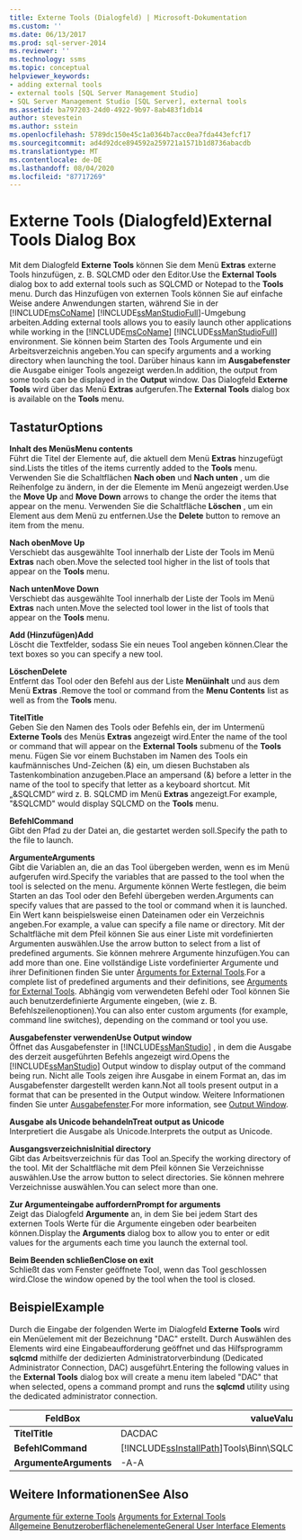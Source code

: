 ```yaml
---
title: Externe Tools (Dialogfeld) | Microsoft-Dokumentation
ms.custom: ''
ms.date: 06/13/2017
ms.prod: sql-server-2014
ms.reviewer: ''
ms.technology: ssms
ms.topic: conceptual
helpviewer_keywords:
- adding external tools
- external tools [SQL Server Management Studio]
- SQL Server Management Studio [SQL Server], external tools
ms.assetid: ba797203-24d0-4922-9b97-8ab483f1db14
author: stevestein
ms.author: sstein
ms.openlocfilehash: 5789dc150e45c1a0364b7acc0ea7fda443efcf17
ms.sourcegitcommit: ad4d92dce894592a259721a1571b1d8736abacdb
ms.translationtype: MT
ms.contentlocale: de-DE
ms.lasthandoff: 08/04/2020
ms.locfileid: "87717269"
---
```

# <a name="external-tools-dialog-box"></a><span data-ttu-id="aa570-102">Externe Tools (Dialogfeld)</span><span class="sxs-lookup"><span data-stu-id="aa570-102">External Tools Dialog Box</span></span>
  <span data-ttu-id="aa570-103">Mit dem Dialogfeld **Externe Tools** können Sie dem Menü **Extras** externe Tools hinzufügen, z. B. SQLCMD oder den Editor.</span><span class="sxs-lookup"><span data-stu-id="aa570-103">Use the **External Tools** dialog box to add external tools such as SQLCMD or Notepad to the **Tools** menu.</span></span> <span data-ttu-id="aa570-104">Durch das Hinzufügen von externen Tools können Sie auf einfache Weise andere Anwendungen starten, während Sie in der [!INCLUDE[msCoName](../includes/msconame-md.md)] [!INCLUDE[ssManStudioFull](../includes/ssmanstudiofull-md.md)]-Umgebung arbeiten.</span><span class="sxs-lookup"><span data-stu-id="aa570-104">Adding external tools allows you to easily launch other applications while working in the [!INCLUDE[msCoName](../includes/msconame-md.md)] [!INCLUDE[ssManStudioFull](../includes/ssmanstudiofull-md.md)] environment.</span></span> <span data-ttu-id="aa570-105">Sie können beim Starten des Tools Argumente und ein Arbeitsverzeichnis angeben.</span><span class="sxs-lookup"><span data-stu-id="aa570-105">You can specify arguments and a working directory when launching the tool.</span></span> <span data-ttu-id="aa570-106">Darüber hinaus kann im **Ausgabefenster** die Ausgabe einiger Tools angezeigt werden.</span><span class="sxs-lookup"><span data-stu-id="aa570-106">In addition, the output from some tools can be displayed in the **Output** window.</span></span> <span data-ttu-id="aa570-107">Das Dialogfeld **Externe Tools** wird über das Menü **Extras** aufgerufen.</span><span class="sxs-lookup"><span data-stu-id="aa570-107">The **External Tools** dialog box is available on the **Tools** menu.</span></span>  
  
## <a name="options"></a><span data-ttu-id="aa570-108">Tastatur</span><span class="sxs-lookup"><span data-stu-id="aa570-108">Options</span></span>  
 <span data-ttu-id="aa570-109">**Inhalt des Menüs**</span><span class="sxs-lookup"><span data-stu-id="aa570-109">**Menu contents**</span></span>  
 <span data-ttu-id="aa570-110">Führt die Titel der Elemente auf, die aktuell dem Menü **Extras** hinzugefügt sind.</span><span class="sxs-lookup"><span data-stu-id="aa570-110">Lists the titles of the items currently added to the **Tools** menu.</span></span> <span data-ttu-id="aa570-111">Verwenden Sie die Schaltflächen **Nach oben** und **Nach unten** , um die Reihenfolge zu ändern, in der die Elemente im Menü angezeigt werden.</span><span class="sxs-lookup"><span data-stu-id="aa570-111">Use the **Move Up** and **Move Down** arrows to change the order the items that appear on the menu.</span></span> <span data-ttu-id="aa570-112">Verwenden Sie die Schaltfläche **Löschen** , um ein Element aus dem Menü zu entfernen.</span><span class="sxs-lookup"><span data-stu-id="aa570-112">Use the **Delete** button to remove an item from the menu.</span></span>  
  
 <span data-ttu-id="aa570-113">**Nach oben**</span><span class="sxs-lookup"><span data-stu-id="aa570-113">**Move Up**</span></span>  
 <span data-ttu-id="aa570-114">Verschiebt das ausgewählte Tool innerhalb der Liste der Tools im Menü **Extras** nach oben.</span><span class="sxs-lookup"><span data-stu-id="aa570-114">Move the selected tool higher in the list of tools that appear on the **Tools** menu.</span></span>  
  
 <span data-ttu-id="aa570-115">**Nach unten**</span><span class="sxs-lookup"><span data-stu-id="aa570-115">**Move Down**</span></span>  
 <span data-ttu-id="aa570-116">Verschiebt das ausgewählte Tool innerhalb der Liste der Tools im Menü **Extras** nach unten.</span><span class="sxs-lookup"><span data-stu-id="aa570-116">Move the selected tool lower in the list of tools that appear on the **Tools** menu.</span></span>  
  
 <span data-ttu-id="aa570-117">**Add (Hinzufügen)**</span><span class="sxs-lookup"><span data-stu-id="aa570-117">**Add**</span></span>  
 <span data-ttu-id="aa570-118">Löscht die Textfelder, sodass Sie ein neues Tool angeben können.</span><span class="sxs-lookup"><span data-stu-id="aa570-118">Clear the text boxes so you can specify a new tool.</span></span>  
  
 <span data-ttu-id="aa570-119">**Löschen**</span><span class="sxs-lookup"><span data-stu-id="aa570-119">**Delete**</span></span>  
 <span data-ttu-id="aa570-120">Entfernt das Tool oder den Befehl aus der Liste **Menüinhalt** und aus dem Menü **Extras** .</span><span class="sxs-lookup"><span data-stu-id="aa570-120">Remove the tool or command from the **Menu Contents** list as well as from the **Tools** menu.</span></span>  
  
 <span data-ttu-id="aa570-121">**Titel**</span><span class="sxs-lookup"><span data-stu-id="aa570-121">**Title**</span></span>  
 <span data-ttu-id="aa570-122">Geben Sie den Namen des Tools oder Befehls ein, der im Untermenü **Externe Tools** des Menüs **Extras** angezeigt wird.</span><span class="sxs-lookup"><span data-stu-id="aa570-122">Enter the name of the tool or command that will appear on the **External Tools** submenu of the **Tools** menu.</span></span> <span data-ttu-id="aa570-123">Fügen Sie vor einem Buchstaben im Namen des Tools ein kaufmännisches Und-Zeichen (&) ein, um diesen Buchstaben als Tastenkombination anzugeben.</span><span class="sxs-lookup"><span data-stu-id="aa570-123">Place an ampersand (&) before a letter in the name of the tool to specify that letter as a keyboard shortcut.</span></span> <span data-ttu-id="aa570-124">Mit „&SQLCMD“ wird z. B. SQLCMD im Menü **Extras** angezeigt.</span><span class="sxs-lookup"><span data-stu-id="aa570-124">For example, "&SQLCMD" would display SQLCMD on the **Tools** menu.</span></span>  
  
 <span data-ttu-id="aa570-125">**Befehl**</span><span class="sxs-lookup"><span data-stu-id="aa570-125">**Command**</span></span>  
 <span data-ttu-id="aa570-126">Gibt den Pfad zu der Datei an, die gestartet werden soll.</span><span class="sxs-lookup"><span data-stu-id="aa570-126">Specify the path to the file to launch.</span></span>  
  
 <span data-ttu-id="aa570-127">**Argumente**</span><span class="sxs-lookup"><span data-stu-id="aa570-127">**Arguments**</span></span>  
 <span data-ttu-id="aa570-128">Gibt die Variablen an, die an das Tool übergeben werden, wenn es im Menü aufgerufen wird.</span><span class="sxs-lookup"><span data-stu-id="aa570-128">Specify the variables that are passed to the tool when the tool is selected on the menu.</span></span> <span data-ttu-id="aa570-129">Argumente können Werte festlegen, die beim Starten an das Tool oder den Befehl übergeben werden.</span><span class="sxs-lookup"><span data-stu-id="aa570-129">Arguments can specify values that are passed to the tool or command when it is launched.</span></span> <span data-ttu-id="aa570-130">Ein Wert kann beispielsweise einen Dateinamen oder ein Verzeichnis angeben.</span><span class="sxs-lookup"><span data-stu-id="aa570-130">For example, a value can specify a file name or directory.</span></span> <span data-ttu-id="aa570-131">Mit der Schaltfläche mit dem Pfeil können Sie aus einer Liste mit vordefinierten Argumenten auswählen.</span><span class="sxs-lookup"><span data-stu-id="aa570-131">Use the arrow button to select from a list of predefined arguments.</span></span> <span data-ttu-id="aa570-132">Sie können mehrere Argumente hinzufügen.</span><span class="sxs-lookup"><span data-stu-id="aa570-132">You can add more than one.</span></span> <span data-ttu-id="aa570-133">Eine vollständige Liste vordefinierter Argumente und ihrer Definitionen finden Sie unter [Arguments for External Tools](menu-help/external-tools.md).</span><span class="sxs-lookup"><span data-stu-id="aa570-133">For a complete list of predefined arguments and their definitions, see [Arguments for External Tools](menu-help/external-tools.md).</span></span> <span data-ttu-id="aa570-134">Abhängig vom verwendeten Befehl oder Tool können Sie auch benutzerdefinierte Argumente eingeben, (wie z. B. Befehlszeilenoptionen).</span><span class="sxs-lookup"><span data-stu-id="aa570-134">You can also enter custom arguments (for example, command line switches), depending on the command or tool you use.</span></span>  
  
 <span data-ttu-id="aa570-135">**Ausgabefenster verwenden**</span><span class="sxs-lookup"><span data-stu-id="aa570-135">**Use Output window**</span></span>  
 <span data-ttu-id="aa570-136">Öffnet das Ausgabefenster in [!INCLUDE[ssManStudio](../includes/ssmanstudio-md.md)] , in dem die Ausgabe des derzeit ausgeführten Befehls angezeigt wird.</span><span class="sxs-lookup"><span data-stu-id="aa570-136">Opens the [!INCLUDE[ssManStudio](../includes/ssmanstudio-md.md)] Output window to display output of the command being run.</span></span> <span data-ttu-id="aa570-137">Nicht alle Tools zeigen ihre Ausgabe in einem Format an, das im Ausgabefenster dargestellt werden kann.</span><span class="sxs-lookup"><span data-stu-id="aa570-137">Not all tools present output in a format that can be presented in the Output window.</span></span> <span data-ttu-id="aa570-138">Weitere Informationen finden Sie unter [Ausgabefenster](../relational-databases/scripting/transact-sql-debugger-output-window.md).</span><span class="sxs-lookup"><span data-stu-id="aa570-138">For more information, see [Output Window](../relational-databases/scripting/transact-sql-debugger-output-window.md).</span></span>  
  
 <span data-ttu-id="aa570-139">**Ausgabe als Unicode behandeln**</span><span class="sxs-lookup"><span data-stu-id="aa570-139">**Treat output as Unicode**</span></span>  
 <span data-ttu-id="aa570-140">Interpretiert die Ausgabe als Unicode.</span><span class="sxs-lookup"><span data-stu-id="aa570-140">Interprets the output as Unicode.</span></span>  
  
 <span data-ttu-id="aa570-141">**Ausgangsverzeichnis**</span><span class="sxs-lookup"><span data-stu-id="aa570-141">**Initial directory**</span></span>  
 <span data-ttu-id="aa570-142">Gibt das Arbeitsverzeichnis für das Tool an.</span><span class="sxs-lookup"><span data-stu-id="aa570-142">Specify the working directory of the tool.</span></span> <span data-ttu-id="aa570-143">Mit der Schaltfläche mit dem Pfeil können Sie Verzeichnisse auswählen.</span><span class="sxs-lookup"><span data-stu-id="aa570-143">Use the arrow button to select directories.</span></span> <span data-ttu-id="aa570-144">Sie können mehrere Verzeichnisse auswählen.</span><span class="sxs-lookup"><span data-stu-id="aa570-144">You can select more than one.</span></span>  
  
 <span data-ttu-id="aa570-145">**Zur Argumenteingabe auffordern**</span><span class="sxs-lookup"><span data-stu-id="aa570-145">**Prompt for arguments**</span></span>  
 <span data-ttu-id="aa570-146">Zeigt das Dialogfeld **Argumente** an, in dem Sie bei jedem Start des externen Tools Werte für die Argumente eingeben oder bearbeiten können.</span><span class="sxs-lookup"><span data-stu-id="aa570-146">Display the **Arguments** dialog box to allow you to enter or edit values for the arguments each time you launch the external tool.</span></span>  
  
 <span data-ttu-id="aa570-147">**Beim Beenden schließen**</span><span class="sxs-lookup"><span data-stu-id="aa570-147">**Close on exit**</span></span>  
 <span data-ttu-id="aa570-148">Schließt das vom Fenster geöffnete Tool, wenn das Tool geschlossen wird.</span><span class="sxs-lookup"><span data-stu-id="aa570-148">Close the window opened by the tool when the tool is closed.</span></span>  
  
## <a name="example"></a><span data-ttu-id="aa570-149">Beispiel</span><span class="sxs-lookup"><span data-stu-id="aa570-149">Example</span></span>  
 <span data-ttu-id="aa570-150">Durch die Eingabe der folgenden Werte im Dialogfeld **Externe Tools** wird ein Menüelement mit der Bezeichnung "DAC" erstellt. Durch Auswählen des Elements wird eine Eingabeaufforderung geöffnet und das Hilfsprogramm **sqlcmd** mithilfe der dedizierten Administratorverbindung (Dedicated Administrator Connection, DAC) ausgeführt.</span><span class="sxs-lookup"><span data-stu-id="aa570-150">Entering the following values in the **External Tools** dialog box will create a menu item labeled "DAC" that when selected, opens a command prompt and runs the **sqlcmd** utility using the dedicated administrator connection.</span></span>  
  
|<span data-ttu-id="aa570-151">Feld</span><span class="sxs-lookup"><span data-stu-id="aa570-151">Box</span></span>|<span data-ttu-id="aa570-152">value</span><span class="sxs-lookup"><span data-stu-id="aa570-152">Value</span></span>|  
|---------|-----------|  
|<span data-ttu-id="aa570-153">**Titel**</span><span class="sxs-lookup"><span data-stu-id="aa570-153">**Title**</span></span>|<span data-ttu-id="aa570-154">DAC</span><span class="sxs-lookup"><span data-stu-id="aa570-154">DAC</span></span>|  
|<span data-ttu-id="aa570-155">**Befehl**</span><span class="sxs-lookup"><span data-stu-id="aa570-155">**Command**</span></span>|[!INCLUDE[ssInstallPath](../includes/ssinstallpath-md.md)]<span data-ttu-id="aa570-156">Tools\Binn\SQLCMD.exe</span><span class="sxs-lookup"><span data-stu-id="aa570-156">Tools\Binn\SQLCMD.exe</span></span>|  
|<span data-ttu-id="aa570-157">**Argumente**</span><span class="sxs-lookup"><span data-stu-id="aa570-157">**Arguments**</span></span>|<span data-ttu-id="aa570-158">-A</span><span class="sxs-lookup"><span data-stu-id="aa570-158">-A</span></span>|  
  
## <a name="see-also"></a><span data-ttu-id="aa570-159">Weitere Informationen</span><span class="sxs-lookup"><span data-stu-id="aa570-159">See Also</span></span>  
 <span data-ttu-id="aa570-160">[Argumente für externe Tools](menu-help/external-tools.md) </span><span class="sxs-lookup"><span data-stu-id="aa570-160">[Arguments for External Tools](menu-help/external-tools.md) </span></span>  
 [<span data-ttu-id="aa570-161">Allgemeine Benutzeroberflächenelemente</span><span class="sxs-lookup"><span data-stu-id="aa570-161">General User Interface Elements</span></span>](general-user-interface-elements.md)  
  
  
